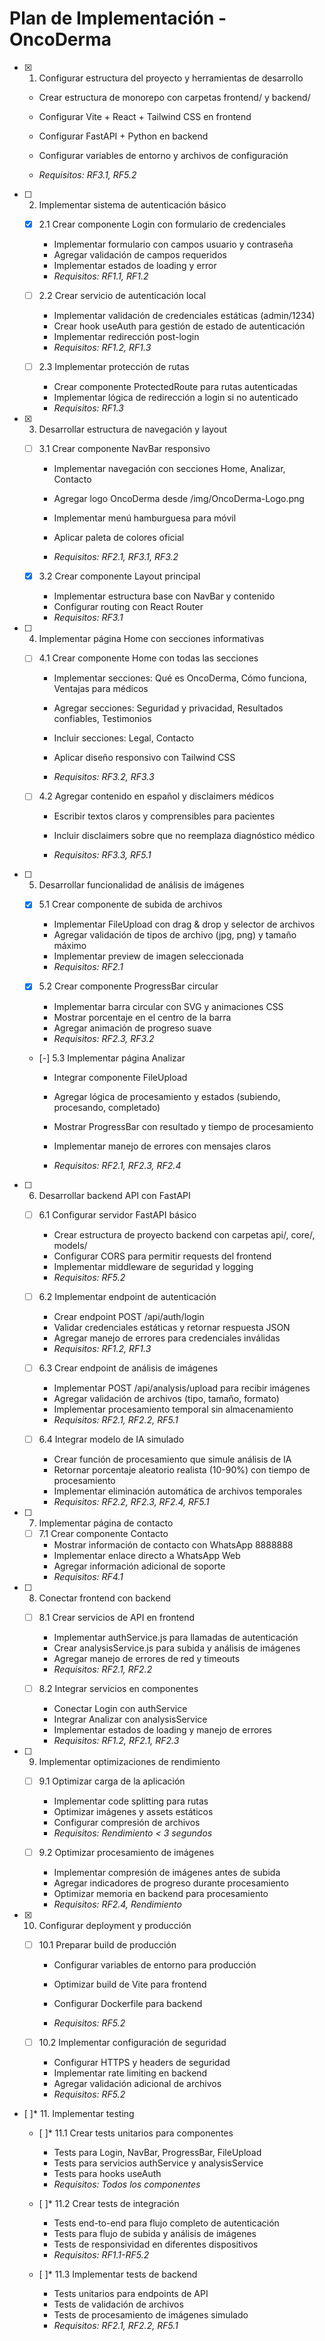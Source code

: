 # Plan de Implementación - OncoDerma

- [x] 1. Configurar estructura del proyecto y herramientas de desarrollo



  - Crear estructura de monorepo con carpetas frontend/ y backend/
  - Configurar Vite + React + Tailwind CSS en frontend
  - Configurar FastAPI + Python en backend
  - Configurar variables de entorno y archivos de configuración





  - _Requisitos: RF3.1, RF5.2_

- [ ] 2. Implementar sistema de autenticación básico
  - [x] 2.1 Crear componente Login con formulario de credenciales


    - Implementar formulario con campos usuario y contraseña
    - Agregar validación de campos requeridos
    - Implementar estados de loading y error
    - _Requisitos: RF1.1, RF1.2_








  - [ ] 2.2 Crear servicio de autenticación local
    - Implementar validación de credenciales estáticas (admin/1234)
    - Crear hook useAuth para gestión de estado de autenticación
    - Implementar redirección post-login
    - _Requisitos: RF1.2, RF1.3_








  - [ ] 2.3 Implementar protección de rutas
    - Crear componente ProtectedRoute para rutas autenticadas
    - Implementar lógica de redirección a login si no autenticado
    - _Requisitos: RF1.3_



- [x] 3. Desarrollar estructura de navegación y layout





  - [ ] 3.1 Crear componente NavBar responsivo
    - Implementar navegación con secciones Home, Analizar, Contacto
    - Agregar logo OncoDerma desde /img/OncoDerma-Logo.png
    - Implementar menú hamburguesa para móvil


    - Aplicar paleta de colores oficial
    - _Requisitos: RF2.1, RF3.1, RF3.2_

  - [x] 3.2 Crear componente Layout principal


    - Implementar estructura base con NavBar y contenido
    - Configurar routing con React Router
    - _Requisitos: RF3.1_






- [ ] 4. Implementar página Home con secciones informativas
  - [ ] 4.1 Crear componente Home con todas las secciones
    - Implementar secciones: Qué es OncoDerma, Cómo funciona, Ventajas para médicos


    - Agregar secciones: Seguridad y privacidad, Resultados confiables, Testimonios
    - Incluir secciones: Legal, Contacto
    - Aplicar diseño responsivo con Tailwind CSS
    - _Requisitos: RF3.2, RF3.3_



  - [ ] 4.2 Agregar contenido en español y disclaimers médicos
    - Escribir textos claros y comprensibles para pacientes
    - Incluir disclaimers sobre que no reemplaza diagnóstico médico


    - _Requisitos: RF3.3, RF5.1_






- [ ] 5. Desarrollar funcionalidad de análisis de imágenes
  - [x] 5.1 Crear componente de subida de archivos





    - Implementar FileUpload con drag & drop y selector de archivos
    - Agregar validación de tipos de archivo (jpg, png) y tamaño máximo
    - Implementar preview de imagen seleccionada
    - _Requisitos: RF2.1_



  - [x] 5.2 Crear componente ProgressBar circular





    - Implementar barra circular con SVG y animaciones CSS
    - Mostrar porcentaje en el centro de la barra
    - Agregar animación de progreso suave
    - _Requisitos: RF2.3, RF3.2_



  - [-] 5.3 Implementar página Analizar



    - Integrar componente FileUpload
    - Agregar lógica de procesamiento y estados (subiendo, procesando, completado)
    - Mostrar ProgressBar con resultado y tiempo de procesamiento
    - Implementar manejo de errores con mensajes claros

    - _Requisitos: RF2.1, RF2.3, RF2.4_

- [ ] 6. Desarrollar backend API con FastAPI
  - [ ] 6.1 Configurar servidor FastAPI básico
    - Crear estructura de proyecto backend con carpetas api/, core/, models/
    - Configurar CORS para permitir requests del frontend
    - Implementar middleware de seguridad y logging
    - _Requisitos: RF5.2_

  - [ ] 6.2 Implementar endpoint de autenticación
    - Crear endpoint POST /api/auth/login
    - Validar credenciales estáticas y retornar respuesta JSON
    - Agregar manejo de errores para credenciales inválidas
    - _Requisitos: RF1.2, RF1.3_

  - [ ] 6.3 Crear endpoint de análisis de imágenes
    - Implementar POST /api/analysis/upload para recibir imágenes
    - Agregar validación de archivos (tipo, tamaño, formato)
    - Implementar procesamiento temporal sin almacenamiento
    - _Requisitos: RF2.1, RF2.2, RF5.1_

  - [ ] 6.4 Integrar modelo de IA simulado
    - Crear función de procesamiento que simule análisis de IA
    - Retornar porcentaje aleatorio realista (10-90%) con tiempo de procesamiento
    - Implementar eliminación automática de archivos temporales
    - _Requisitos: RF2.2, RF2.3, RF2.4, RF5.1_

- [ ] 7. Implementar página de contacto
  - [ ] 7.1 Crear componente Contacto
    - Mostrar información de contacto con WhatsApp 8888888
    - Implementar enlace directo a WhatsApp Web
    - Agregar información adicional de soporte
    - _Requisitos: RF4.1_

- [ ] 8. Conectar frontend con backend
  - [ ] 8.1 Crear servicios de API en frontend
    - Implementar authService.js para llamadas de autenticación
    - Crear analysisService.js para subida y análisis de imágenes
    - Agregar manejo de errores de red y timeouts
    - _Requisitos: RF2.1, RF2.2_

  - [ ] 8.2 Integrar servicios en componentes
    - Conectar Login con authService
    - Integrar Analizar con analysisService
    - Implementar estados de loading y manejo de errores
    - _Requisitos: RF1.2, RF2.1, RF2.3_

- [ ] 9. Implementar optimizaciones de rendimiento
  - [ ] 9.1 Optimizar carga de la aplicación
    - Implementar code splitting para rutas
    - Optimizar imágenes y assets estáticos
    - Configurar compresión de archivos
    - _Requisitos: Rendimiento < 3 segundos_

  - [ ] 9.2 Optimizar procesamiento de imágenes
    - Implementar compresión de imágenes antes de subida
    - Agregar indicadores de progreso durante procesamiento
    - Optimizar memoria en backend para procesamiento
    - _Requisitos: RF2.4, Rendimiento_

- [x] 10. Configurar deployment y producción





  - [ ] 10.1 Preparar build de producción
    - Configurar variables de entorno para producción
    - Optimizar build de Vite para frontend
    - Configurar Dockerfile para backend


    - _Requisitos: RF5.2_

  - [ ] 10.2 Implementar configuración de seguridad
    - Configurar HTTPS y headers de seguridad
    - Implementar rate limiting en backend
    - Agregar validación adicional de archivos
    - _Requisitos: RF5.2_

- [ ]* 11. Implementar testing
  - [ ]* 11.1 Crear tests unitarios para componentes
    - Tests para Login, NavBar, ProgressBar, FileUpload
    - Tests para servicios authService y analysisService
    - Tests para hooks useAuth
    - _Requisitos: Todos los componentes_

  - [ ]* 11.2 Crear tests de integración
    - Tests end-to-end para flujo completo de autenticación
    - Tests para flujo de subida y análisis de imágenes
    - Tests de responsividad en diferentes dispositivos
    - _Requisitos: RF1.1-RF5.2_

  - [ ]* 11.3 Implementar tests de backend
    - Tests unitarios para endpoints de API
    - Tests de validación de archivos
    - Tests de procesamiento de imágenes simulado
    - _Requisitos: RF2.1, RF2.2, RF5.1_